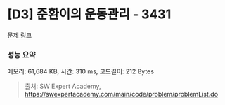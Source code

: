 # [D3] 준환이의 운동관리 - 3431 

[문제 링크](https://swexpertacademy.com/main/code/problem/problemDetail.do?contestProbId=AWE_ZXcqAAMDFAV2) 

### 성능 요약

메모리: 61,684 KB, 시간: 310 ms, 코드길이: 212 Bytes



> 출처: SW Expert Academy, https://swexpertacademy.com/main/code/problem/problemList.do